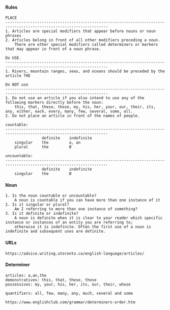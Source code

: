 #### Rules    
    
    PLACE
    -------------------------------------------------------------------------------------------------------------------
    1. Articles are special modifiers that appear before nouns or noun phrases
    2. Articles belong in front of all other modifiers preceding a noun. 
        There are other special modifiers called determiners or markers that may appear in front of a noun phrase.

    Do USE.
    -------------------------------------------------------------------------------------------------------------------            
    1. Rivers, mountain ranges, seas, and oceans should be preceded by the article THE
        
    Do NOT use
    -------------------------------------------------------------------------------------------------------------------
    1. Do not use an article if you also intend to use any of the following markers directly before the noun: 
        this, that, these, those, my, his, her, your, our, their, its, any, either, each, every, many, few, several, some, all.
    2. Do not place an article in front of the names of people.
    
    countable:
    -------------------------------------------------------------------------------------------------------------------
                    definite	indefinite
        singular	the         a, an
        plural	    the         Ø    
    
    uncountable:
    -------------------------------------------------------------------------------------------------------------------
                    definite	indefinite
        singular	the         Ø
        
#### Noun
    
    1. Is the noun countable or uncountable?
        A noun is countable if you can have more than one instance of it
    2. Is it singular or plural?
        Am I referring to more than one instance of something?
    3. Is it definite or indefinite?  
        A noun is definite when it is clear to your reader which specific instance or instances of an entity you are referring to; 
        otherwise it is indefinite. Often the first use of a noun is indefinite and subsequent uses are definite.
        
#### URLs
    
    https://advice.writing.utoronto.ca/english-language/articles/

#### Determiner

    articles: a,an,the
    demonstratives: this, that, these, those
    possessives: my, your, his, her, its, our, their, whose

    quantifiers: all, few, many, any, much, several and some

    https://www.englishclub.com/grammar/determiners-order.htm
